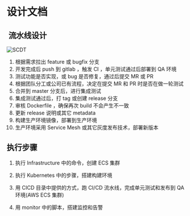 # 设计文档

##  流水线设计

![SCDT](../images/scdt.png)

1. 根据需求拉出 feature 或 bugfix 分支
2. 开发完成后 push 到 gitlab ，触发 CI ，单元测试通过后部署到 QA 环境
3. 测试功能是否实现，或 bug 是否修复，通过后提交 MR 或 PR
4. 根据团队分工或公司已有流程，决定在提交 MR 和 PR 时是否在做一轮测试
5. 合并到 master 分支后，进行集成测试
6. 集成测试通过后，打 tag 或创建 release 分支
7. 审核 Dockerfile ，确保再次 build 不会产生不一致
8. 更新 release 说明或其它 metadata
9. 构建生产环境镜像，部署到生产环境
10. 生产环境采用 Service Mesh 或其它灰度发布技术，部署新版本

## 执行步骤

1. 执行 Infrastructure 中的命令，创建 ECS 集群

2. 执行 Kubernetes 中的步骤，搭建构建环境

3. 用 CICD 目录中提供的方式，跑 CI/CD 流水线，完成单元测试和发布到 QA 环境(AWS ECS 集群)

4. 用 monitor 中的脚本，搭建监控和告警
